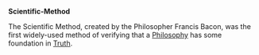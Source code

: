 **Scientific-Method**

The Scientific Method, created by the Philosopher Francis Bacon, was the first widely-used method of verifying that a [Philosophy](../Philosophy) has some foundation in [Truth](../Truth).
